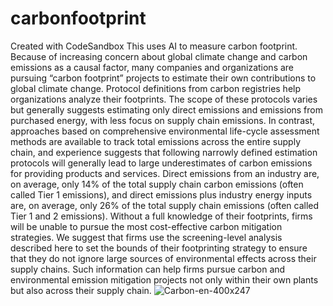 # carbonfootprint
Created with CodeSandbox
This uses AI to measure carbon footprint. 
Because of increasing concern about global climate change and carbon emissions as a causal factor, many companies and organizations are pursuing “carbon footprint” projects to estimate their own contributions to global climate change. Protocol definitions from carbon registries help organizations analyze their footprints. The scope of these protocols varies but generally suggests estimating only direct emissions and emissions from purchased energy, with less focus on supply chain emissions. In contrast, approaches based on comprehensive environmental life-cycle assessment methods are available to track total emissions across the entire supply chain, and experience suggests that following narrowly defined estimation protocols will generally lead to large underestimates of carbon emissions for providing products and services. Direct emissions from an industry are, on average, only 14% of the total supply chain carbon emissions (often called Tier 1 emissions), and direct emissions plus industry energy inputs are, on average, only 26% of the total supply chain emissions (often called Tier 1 and 2 emissions). Without a full knowledge of their footprints, firms will be unable to pursue the most cost-effective carbon mitigation strategies. We suggest that firms use the screening-level analysis described here to set the bounds of their footprinting strategy to ensure that they do not ignore large sources of environmental effects across their supply chains. Such information can help firms pursue carbon and environmental emission mitigation projects not only within their own plants but also across their supply chain.
![Carbon-en-400x247](https://user-images.githubusercontent.com/33207831/115947160-c3611780-a493-11eb-8776-f36d5192450b.jpeg)
